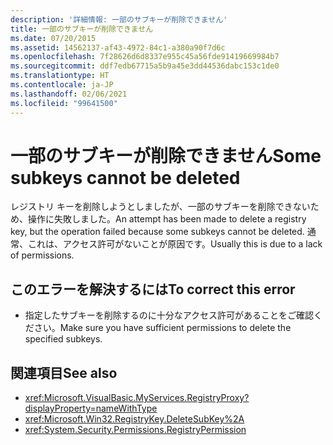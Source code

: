 ```yaml
---
description: '詳細情報: 一部のサブキーが削除できません'
title: 一部のサブキーが削除できません
ms.date: 07/20/2015
ms.assetid: 14562137-af43-4972-84c1-a380a90f7d6c
ms.openlocfilehash: 7f28626d6d8337e955c45a56fde91419669984b7
ms.sourcegitcommit: ddf7edb67715a5b9a45e3dd44536dabc153c1de0
ms.translationtype: HT
ms.contentlocale: ja-JP
ms.lasthandoff: 02/06/2021
ms.locfileid: "99641500"
---
```

# <a name="some-subkeys-cannot-be-deleted"></a><span data-ttu-id="e9a59-103">一部のサブキーが削除できません</span><span class="sxs-lookup"><span data-stu-id="e9a59-103">Some subkeys cannot be deleted</span></span>

<span data-ttu-id="e9a59-104">レジストリ キーを削除しようとしましたが、一部のサブキーを削除できないため、操作に失敗しました。</span><span class="sxs-lookup"><span data-stu-id="e9a59-104">An attempt has been made to delete a registry key, but the operation failed because some subkeys cannot be deleted.</span></span> <span data-ttu-id="e9a59-105">通常、これは、アクセス許可がないことが原因です。</span><span class="sxs-lookup"><span data-stu-id="e9a59-105">Usually this is due to a lack of permissions.</span></span>  
  
## <a name="to-correct-this-error"></a><span data-ttu-id="e9a59-106">このエラーを解決するには</span><span class="sxs-lookup"><span data-stu-id="e9a59-106">To correct this error</span></span>  
  
- <span data-ttu-id="e9a59-107">指定したサブキーを削除するのに十分なアクセス許可があることをご確認ください。</span><span class="sxs-lookup"><span data-stu-id="e9a59-107">Make sure you have sufficient permissions to delete the specified subkeys.</span></span>  
  
## <a name="see-also"></a><span data-ttu-id="e9a59-108">関連項目</span><span class="sxs-lookup"><span data-stu-id="e9a59-108">See also</span></span>

- <xref:Microsoft.VisualBasic.MyServices.RegistryProxy?displayProperty=nameWithType>
- <xref:Microsoft.Win32.RegistryKey.DeleteSubKey%2A>
- <xref:System.Security.Permissions.RegistryPermission>
